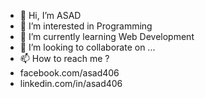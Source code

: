 - 👋 Hi, I’m ASAD
- 👀 I’m interested in Programming
- 🌱 I’m currently learning Web Development
- 💞️ I’m looking to collaborate on ...
- 📫 How to reach me ?
- facebook.com/asad406
- linkedin.com/in/asad406

<!---
asad406/asad406 is a ✨ special ✨ repository because its `README.md` (this file) appears on your GitHub profile.
You can click the Preview link to take a look at your changes.
--->
